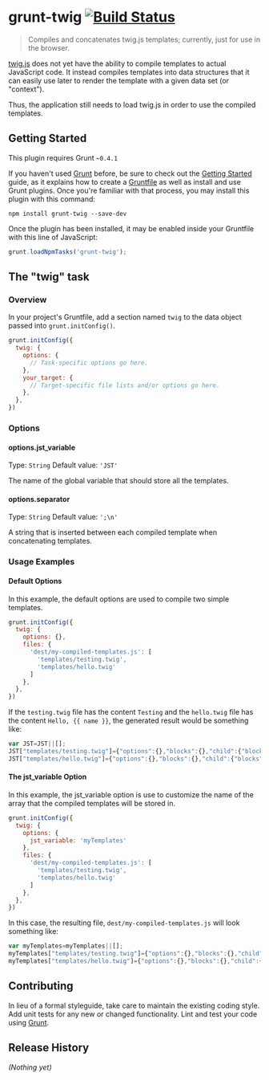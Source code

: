 # grunt-twig [![Build Status](https://travis-ci.org/adamdicarlo/grunt-twig.png)](https://travis-ci.org/adamdicarlo/grunt-twig)

> Compiles and concatenates twig.js templates; currently, just for use in the browser.

[twig.js](https://github.com/justjohn/twig.js) does not yet have the ability to
compile templates to actual JavaScript code. It instead compiles templates into
data structures that it can easily use later to render the template with a
given data set (or "context").

Thus, the application still needs to load twig.js in order to use the
compiled templates.

## Getting Started
This plugin requires Grunt `~0.4.1`

If you haven't used [Grunt](http://gruntjs.com/) before, be sure to check out the [Getting Started](http://gruntjs.com/getting-started) guide, as it explains how to create a [Gruntfile](http://gruntjs.com/sample-gruntfile) as well as install and use Grunt plugins. Once you're familiar with that process, you may install this plugin with this command:

```shell
npm install grunt-twig --save-dev
```

Once the plugin has been installed, it may be enabled inside your Gruntfile with this line of JavaScript:

```js
grunt.loadNpmTasks('grunt-twig');
```

## The "twig" task

### Overview
In your project's Gruntfile, add a section named `twig` to the data object passed into `grunt.initConfig()`.

```js
grunt.initConfig({
  twig: {
    options: {
      // Task-specific options go here.
    },
    your_target: {
      // Target-specific file lists and/or options go here.
    },
  },
})
```

### Options

#### options.jst_variable
Type: `String`
Default value: `'JST'`

The name of the global variable that should store all the templates.

#### options.separator
Type: `String`
Default value: `';\n'`

A string that is inserted between each compiled template when
concatenating templates.

### Usage Examples

#### Default Options
In this example, the default options are used to compile two simple templates.

```js
grunt.initConfig({
  twig: {
    options: {},
    files: {
      'dest/my-compiled-templates.js': [
        'templates/testing.twig',
        'templates/hello.twig'
      ]
    },
  },
})
```

If the `testing.twig` file has the content `Testing` and the `hello.twig` file
has the content `Hello, {{ name }}`, the generated result would be something
like:

```js
var JST=JST||[];
JST["templates/testing.twig"]={"options":{},"blocks":{},"child":{"blocks":{}},"extend":null,"tokens":[{"type":"raw","value":"Testing\n"}]};
JST["templates/hello.twig"]={"options":{},"blocks":{},"child":{"blocks":{}},"extend":null,"tokens":[{"type":"raw","value":"Hello, "},{"type":"output","stack":[{"type":"Twig.expression.type.variable","value":"name","match":["name"]}]},{"type":"raw","value":"\n"}]}
```

#### The jst_variable Option
In this example, the jst_variable option is use to customize the name of the array that the compiled templates will be stored in.

```js
grunt.initConfig({
  twig: {
    options: {
      jst_variable: 'myTemplates'
    },
    files: {
      'dest/my-compiled-templates.js': [
        'templates/testing.twig',
        'templates/hello.twig'
      ]
    },
  },
})
```

In this case, the resulting file, `dest/my-compiled-templates.js` will look
something like:

```js
var myTemplates=myTemplates||[];
myTemplates["templates/testing.twig"]={"options":{},"blocks":{},"child":{"blocks":{}},"extend":null,"tokens":[{"type":"raw","value":"Testing\n"}]};
myTemplates["templates/hello.twig"]={"options":{},"blocks":{},"child":{"blocks":{}},"extend":null,"tokens":[{"type":"raw","value":"Hello, "},{"type":"output","stack":[{"type":"Twig.expression.type.variable","value":"name","match":["name"]}]},{"type":"raw","value":"\n"}]}
```

## Contributing
In lieu of a formal styleguide, take care to maintain the existing coding style. Add unit tests for any new or changed functionality. Lint and test your code using [Grunt](http://gruntjs.com/).

## Release History
_(Nothing yet)_
